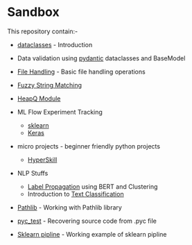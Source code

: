 # Sandbox

This repository contain:-

* [dataclasses](https://githubtocolab.com/uditmanav17/Sandbox/blob/master/dataclasses/dataclasses.ipynb) - Introduction

* Data validation using [pydantic](https://githubtocolab.com/uditmanav17/Sandbox/blob/master/dataclasses/pydantic-dataclasses.ipynb) dataclasses and BaseModel

* [File Handling](https://colab.research.google.com/github/uditmanav17/Sandbox/blob/master/File%20Handling/File%20Handling.ipynb) - Basic file handling operations

* [Fuzzy String Matching](https://colab.research.google.com/github/uditmanav17/Sandbox/blob/master/Fuzzy%20String%20Match/fuzzyStringMatching.ipynb)

* [HeapQ Module](http://colab.research.google.com/github/uditmanav17/Sandbox/blob/master/heapq/heapq.ipynb)


* ML Flow Experiment Tracking
	* [sklearn](https://colab.research.google.com/github/uditmanav17/Sandbox/blob/master/ML%20Flow/ml%20Flow.ipynb)
	* [Keras](https://colab.research.google.com/github/uditmanav17/Sandbox/blob/master/ML%20Flow/keras_example.ipynb)

* micro projects - beginner friendly python projects
	* [HyperSkill](https://github.com/uditmanav17/Sandbox/tree/master/micro%20projects/Hyperskill)

* NLP Stuffs
	* [Label Propagation](https://colab.research.google.com/github/uditmanav17/Sandbox/blob/master/NLP/BERT%20labelPropagation/BERT-label_propagation.ipynb) using BERT and Clustering
	* Introduction to [Text Classification](https://colab.research.google.com/drive/1CuPHT12UQy95RIdjeEsyAu_OfoCaeCpG#scrollTo=x6imLTTqphyC)

* [Pathlib](https://colab.research.google.com/github/uditmanav17/Sandbox/blob/master/Pathlib/Pathlib.ipynb) - Working with Pathlib library

* [pyc_test](http://colab.research.google.com/github/uditmanav17/Sandbox/blob/master/pyc_test/base.ipynb) - Recovering source code from .pyc file

* [Sklearn pipline](https://colab.research.google.com/github/uditmanav17/Sandbox/blob/master/Sklearn%20pipeline/sklearn%20pipeline.ipynb) - Working example of sklearn pipline
